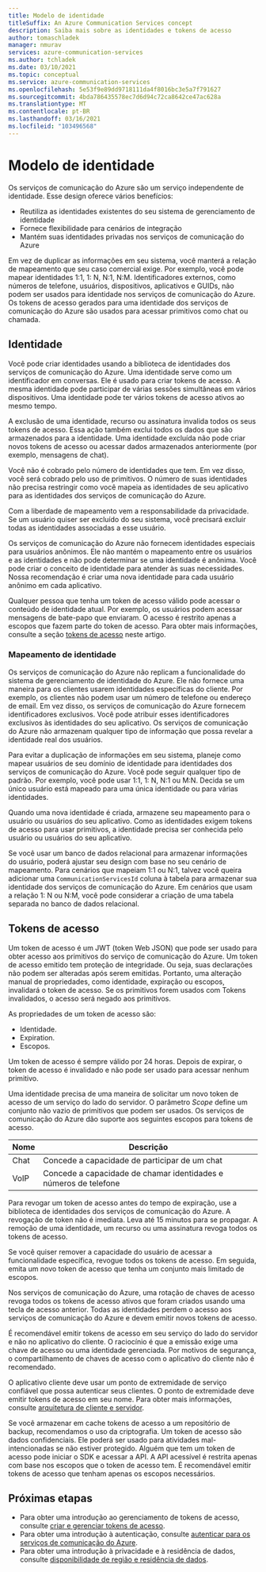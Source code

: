 ```yaml
---
title: Modelo de identidade
titleSuffix: An Azure Communication Services concept
description: Saiba mais sobre as identidades e tokens de acesso
author: tomaschladek
manager: nmurav
services: azure-communication-services
ms.author: tchladek
ms.date: 03/10/2021
ms.topic: conceptual
ms.service: azure-communication-services
ms.openlocfilehash: 5e53f9e89dd9718111da4f8016bc3e5a7f791627
ms.sourcegitcommit: 4bda786435578ec7d6d94c72ca8642ce47ac628a
ms.translationtype: MT
ms.contentlocale: pt-BR
ms.lasthandoff: 03/16/2021
ms.locfileid: "103496568"
---
```

# <a name="identity-model"></a>Modelo de identidade

Os serviços de comunicação do Azure são um serviço independente de identidade. Esse design oferece vários benefícios:

- Reutiliza as identidades existentes do seu sistema de gerenciamento de identidade
- Fornece flexibilidade para cenários de integração
- Mantém suas identidades privadas nos serviços de comunicação do Azure

Em vez de duplicar as informações em seu sistema, você manterá a relação de mapeamento que seu caso comercial exige. Por exemplo, você pode mapear identidades 1:1, 1: N, N:1, N:M. Identificadores externos, como números de telefone, usuários, dispositivos, aplicativos e GUIDs, não podem ser usados para identidade nos serviços de comunicação do Azure. Os tokens de acesso gerados para uma identidade dos serviços de comunicação do Azure são usados para acessar primitivos como chat ou chamada.

## <a name="identity"></a>Identidade

Você pode criar identidades usando a biblioteca de identidades dos serviços de comunicação do Azure. Uma identidade serve como um identificador em conversas. Ele é usado para criar tokens de acesso. A mesma identidade pode participar de várias sessões simultâneas em vários dispositivos. Uma identidade pode ter vários tokens de acesso ativos ao mesmo tempo.

A exclusão de uma identidade, recurso ou assinatura invalida todos os seus tokens de acesso. Essa ação também exclui todos os dados que são armazenados para a identidade. Uma identidade excluída não pode criar novos tokens de acesso ou acessar dados armazenados anteriormente (por exemplo, mensagens de chat).

Você não é cobrado pelo número de identidades que tem. Em vez disso, você será cobrado pelo uso de primitivos. O número de suas identidades não precisa restringir como você mapeia as identidades de seu aplicativo para as identidades dos serviços de comunicação do Azure.

Com a liberdade de mapeamento vem a responsabilidade da privacidade. Se um usuário quiser ser excluído do seu sistema, você precisará excluir todas as identidades associadas a esse usuário.

Os serviços de comunicação do Azure não fornecem identidades especiais para usuários anônimos. Ele não mantém o mapeamento entre os usuários e as identidades e não pode determinar se uma identidade é anônima. Você pode criar o conceito de identidade para atender às suas necessidades. Nossa recomendação é criar uma nova identidade para cada usuário anônimo em cada aplicativo.

Qualquer pessoa que tenha um token de acesso válido pode acessar o conteúdo de identidade atual. Por exemplo, os usuários podem acessar mensagens de bate-papo que enviaram. O acesso é restrito apenas a escopos que fazem parte do token de acesso. Para obter mais informações, consulte a seção [tokens de acesso](#access-tokens) neste artigo.

### <a name="identity-mapping"></a>Mapeamento de identidade

Os serviços de comunicação do Azure não replicam a funcionalidade do sistema de gerenciamento de identidade do Azure. Ele não fornece uma maneira para os clientes usarem identidades específicas do cliente. Por exemplo, os clientes não podem usar um número de telefone ou endereço de email. Em vez disso, os serviços de comunicação do Azure fornecem identificadores exclusivos. Você pode atribuir esses identificadores exclusivos às identidades do seu aplicativo. Os serviços de comunicação do Azure não armazenam qualquer tipo de informação que possa revelar a identidade real dos usuários.

Para evitar a duplicação de informações em seu sistema, planeje como mapear usuários de seu domínio de identidade para identidades dos serviços de comunicação do Azure. Você pode seguir qualquer tipo de padrão. Por exemplo, você pode usar 1:1, 1: N, N:1 ou M:N. Decida se um único usuário está mapeado para uma única identidade ou para várias identidades.

Quando uma nova identidade é criada, armazene seu mapeamento para o usuário ou usuários do seu aplicativo. Como as identidades exigem tokens de acesso para usar primitivos, a identidade precisa ser conhecida pelo usuário ou usuários do seu aplicativo.

Se você usar um banco de dados relacional para armazenar informações do usuário, poderá ajustar seu design com base no seu cenário de mapeamento. Para cenários que mapeiam 1:1 ou N:1, talvez você queira adicionar uma `CommunicationServicesId` coluna à tabela para armazenar sua identidade dos serviços de comunicação do Azure. Em cenários que usam a relação 1: N ou N:M, você pode considerar a criação de uma tabela separada no banco de dados relacional.

## <a name="access-tokens"></a>Tokens de acesso

Um token de acesso é um JWT (token Web JSON) que pode ser usado para obter acesso aos primitivos do serviço de comunicação do Azure. Um token de acesso emitido tem proteção de integridade. Ou seja, suas declarações não podem ser alteradas após serem emitidas. Portanto, uma alteração manual de propriedades, como identidade, expiração ou escopos, invalidará o token de acesso. Se os primitivos forem usados com Tokens invalidados, o acesso será negado aos primitivos.

As propriedades de um token de acesso são:
* Identidade.
* Expiration.
* Escopos.

Um token de acesso é sempre válido por 24 horas. Depois de expirar, o token de acesso é invalidado e não pode ser usado para acessar nenhum primitivo.

Uma identidade precisa de uma maneira de solicitar um novo token de acesso de um serviço do lado do servidor. O parâmetro *Scope* define um conjunto não vazio de primitivos que podem ser usados. Os serviços de comunicação do Azure dão suporte aos seguintes escopos para tokens de acesso.

|Nome|Descrição|
|---|---|
|Chat|  Concede a capacidade de participar de um chat|
|VoIP|  Concede a capacidade de chamar identidades e números de telefone|


Para revogar um token de acesso antes do tempo de expiração, use a biblioteca de identidades dos serviços de comunicação do Azure. A revogação de token não é imediata. Leva até 15 minutos para se propagar. A remoção de uma identidade, um recurso ou uma assinatura revoga todos os tokens de acesso.

Se você quiser remover a capacidade do usuário de acessar a funcionalidade específica, revogue todos os tokens de acesso. Em seguida, emita um novo token de acesso que tenha um conjunto mais limitado de escopos.

Nos serviços de comunicação do Azure, uma rotação de chaves de acesso revoga todos os tokens de acesso ativos que foram criados usando uma tecla de acesso anterior. Todas as identidades perdem o acesso aos serviços de comunicação do Azure e devem emitir novos tokens de acesso.

É recomendável emitir tokens de acesso em seu serviço do lado do servidor e não no aplicativo do cliente. O raciocínio é que a emissão exige uma chave de acesso ou uma identidade gerenciada. Por motivos de segurança, o compartilhamento de chaves de acesso com o aplicativo do cliente não é recomendado.

O aplicativo cliente deve usar um ponto de extremidade de serviço confiável que possa autenticar seus clientes. O ponto de extremidade deve emitir tokens de acesso em seu nome. Para obter mais informações, consulte [arquitetura de cliente e servidor](./client-and-server-architecture.md).

Se você armazenar em cache tokens de acesso a um repositório de backup, recomendamos o uso da criptografia. Um token de acesso são dados confidenciais. Ele poderá ser usado para atividades mal-intencionadas se não estiver protegido. Alguém que tem um token de acesso pode iniciar o SDK e acessar a API. A API acessível é restrita apenas com base nos escopos que o token de acesso tem. É recomendável emitir tokens de acesso que tenham apenas os escopos necessários.

## <a name="next-steps"></a>Próximas etapas

* Para obter uma introdução ao gerenciamento de tokens de acesso, consulte [criar e gerenciar tokens de acesso](../quickstarts/access-tokens.md).
* Para obter uma introdução à autenticação, consulte [autenticar para os serviços de comunicação do Azure](./authentication.md).
* Para obter uma introdução à privacidade e à residência de dados, consulte [disponibilidade de região e residência de dados](./privacy.md).
